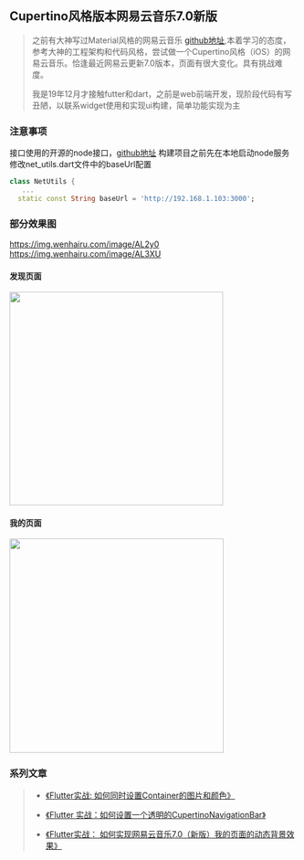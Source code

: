 ## Cupertino风格版本网易云音乐7.0新版

> 之前有大神写过Material风格的网易云音乐 [github地址](https://github.com/fluttercandies/NeteaseCloudMusic),本着学习的态度，参考大神的工程架构和代码风格，尝试做一个Cupertino风格（iOS）的网易云音乐。恰逢最近网易云更新7.0版本，页面有很大变化。具有挑战难度。
>
> 我是19年12月才接触futter和dart，之前是web前端开发，现阶段代码有写丑陋，以联系widget使用和实现ui构建，简单功能实现为主

### 注意事项

接口使用的开源的node接口，[github地址](https://github.com/Binaryify/NeteaseCloudMusicApi)
构建项目之前先在本地启动node服务
修改net_utils.dart文件中的baseUrl配置
```dart
class NetUtils {
   ...
  static const String baseUrl = 'http://192.168.1.103:3000';
```

### 部分效果图

https://img.wenhairu.com/image/AL2y0
https://img.wenhairu.com/image/AL3XU

#### 发现页面
<img src="https://cdn.img.wenhairu.com/images/2020/01/17/ALvSf.png" width=374>

#### 我的页面
<img src="https://cdn.img.wenhairu.com/images/2020/01/17/ALj0K.png" width=375>


### 系列文章
> + [《Flutter实战: 如何同时设置Container的图片和颜色》](https://juejin.im/post/5e1c1a94e51d4557eb6205c0)
> 
> + [《Flutter 实战：如何设置一个透明的CupertinoNavigationBar》](https://juejin.im/post/5e1c1ddce51d451c774dc7af)
> 
> + [《Flutter实战： 如何实现网易云音乐7.0（新版）我的页面的动态背景效果》](https://juejin.im/post/5e20a7086fb9a02fcb1f7bf2)
